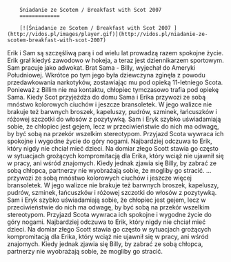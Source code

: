 
        Śniadanie ze Scotem / Breakfast with Scot 2007 
        =============
        
        [![Śniadanie ze Scotem / Breakfast with Scot 2007 ](http://vidos.pl/images/player.gif)](http://vidos.pl/niadanie-ze-scotem-breakfast-with-scot-2007)
        
        
 Erik i Sam są szczęśliwą parą i od wielu lat prowadzą razem spokojne życie. Erik grał kiedyś zawodowo w hokeja, a teraz jest dziennikarzem sportowym. Sam pracuje jako adwokat. Brat Sama - Billy, wyjechał do Ameryki Południowej. Wkrótce po tym jego była dziewczyna zginęła z powodu przedawkowania narkotyków, zostawiając mu pod opieką 11-letniego Scota. Ponieważ z Billim nie ma kontaktu, chłopiec tymczasowo trafia pod opiekę Sama. Kiedy Scot przyjeżdża do domu Sama i Erika przywozi ze sobą mnóstwo kolorowych ciuchów i jeszcze  bransoletek. W jego walizce nie brakuje też barwnych broszek, kapeluszy, pudrów, szminek, łańcuszków i różowej szczotki do włosów z pozytywką. Sam i Eryk szybko uświadamiają sobie, że chłopiec jest gejem, lecz w przeciwieństwie do nich ma odwagę, by być sobą na przekór wszelkim stereotypom. Przyjazd Scota wywraca ich spokojne i wygodne życie do góry nogami. Najbardziej odczuwa to Erik, który nigdy nie chciał mieć dzieci. Na domiar złego Scott stawia go często w sytuacjach grożących kompromitacją dla Erika, który wciąż nie ujawnił się w pracy, ani wśród znajomych. Kiedy jednak zjawia się Billy, by zabrać ze sobą chłopca, partnerzy nie wyobrażają sobie, że mogliby go stracić.  ... przywozi ze sobą mnóstwo kolorowych ciuchów i jeszcze więcej bransoletek. W jego walizce nie brakuje też barwnych broszek, kapeluszy, pudrów, szminek, łańcuszków i różowej szczotki do włosów z pozytywką. Sam i Eryk szybko uświadamiają sobie, że chłopiec jest gejem, lecz w przeciwieństwie do nich ma odwagę, by być sobą na przekór wszelkim stereotypom. Przyjazd Scota wywraca ich spokojne i wygodne życie do góry nogami. Najbardziej odczuwa to Erik, który nigdy nie chciał mieć dzieci. Na domiar złego Scott stawia go często w sytuacjach grożących kompromitacją dla Erika, który wciąż nie ujawnił się w pracy, ani wśród znajomych. Kiedy jednak zjawia się Billy, by zabrać ze sobą chłopca, partnerzy nie wyobrażają sobie, że mogliby go stracić.
    